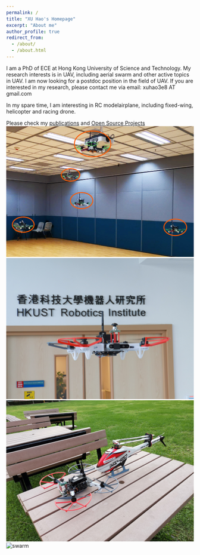 ```yaml
---
permalink: /
title: "XU Hao's Homepage"
excerpt: "About me"
author_profile: true
redirect_from: 
  - /about/
  - /about.html
---
```


I am a PhD of ECE at Hong Kong University of Science and Technology. My research interests is in UAV, including aerial swarm and other active topics in UAV. I am now looking for a postdoc position in the field of UAV. If you are interested in my research, please contact me via email: xuhao3e8 AT gmail.com


In my spare time, I am interesting in RC modelairplane, including fixed-wing, helicopter and racing drone.

Please check my [publications](/publications/) and [Open Source Projects](/open-source/) 
![swarm](/images/uav_swarm_5.png)
![swarm](/images/IMG_20200228_172650.jpg)
![swarm](/images/heli.jpg)
![swarm](/images/heli2.jpg)
